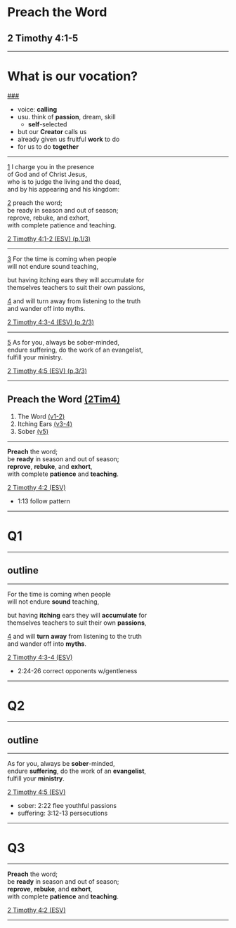 <!-- .slide: <%= bg("unsplash-Jztmx9yqjBw-stars.jpg") %> id="title" -->
# Preach the Word
## 2 Timothy 4:1-5

---
<!-- .slide: data-background="white" -->
# What is our **vocation**?

[###](#/outline "secret")

>>>
+ voice: **calling**
+ usu. think of **passion**, dream, skill
  + **self**-selected
+ but our **Creator** calls us
+ already given us fruitful **work** to do
+ for us to do **together**

---
[1](# "ref")
I charge you in the presence <br>
of God and of Christ Jesus, <br>
who is to judge the living and the dead, <br>
and by his appearing and his kingdom: 

[2](# "ref")
preach the word; <br>
be ready in season and out of season; <br>
reprove, rebuke, and exhort, <br>
with complete patience and teaching. 

[2 Timothy 4:1-2 (ESV) (p.1/3)](# "ref")

---
[3](# "ref")
For the time is coming when people <br>
will not endure sound teaching,

but having itching ears they will accumulate for <br>
themselves teachers to suit their own passions, 

[4](# "ref")
and will turn away from listening to the truth <br>
and wander off into myths. 

[2 Timothy 4:3-4 (ESV) (p.2/3)](# "ref")

---
[5](# "ref")
As for you, always be sober-minded, <br>
endure suffering, do the work of an evangelist, <br>
fulfill your ministry.

[2 Timothy 4:5 (ESV) (p.3/3)](# "ref")

---
<!-- .slide: <%= bg("unsplash-Jztmx9yqjBw-stars.jpg") %> id="outline" class="outline" -->
## Preach the Word [(2Tim4)](# "ref")
1. The Word [(v1-2)](# "ref")
1. Itching Ears [(v3-4)](# "ref")
1. Sober [(v5)](# "ref")

---
**Preach** the word; <br>
be **ready** in season and out of season; <br>
**reprove**, **rebuke**, and **exhort**, <br>
with complete **patience** and **teaching**. 

[2 Timothy 4:2 (ESV)](# "ref")

>>>
+ 1:13 follow pattern

---
<!-- .slide: data-background="white" -->
# Q1

---
## outline

---
For the time is coming when people <br>
will not endure **sound** teaching,

but having **itching** ears they will **accumulate** for <br>
themselves teachers to suit their own **passions**, 

[4](# "ref")
and will **turn away** from listening to the truth <br>
and wander off into **myths**. 

[2 Timothy 4:3-4 (ESV)](# "ref")

>>>
+ 2:24-26 correct opponents w/gentleness

---
<!-- .slide: data-background="white" -->
# Q2

---
## outline

---
As for you, always be **sober**-minded, <br>
endure **suffering**, do the work of an **evangelist**, <br>
fulfill your **ministry**.

[2 Timothy 4:5 (ESV)](# "ref")

>>>
+ sober: 2:22 flee youthful passions
+ suffering: 3:12-13 persecutions 

---
<!-- .slide: data-background="white" -->
# Q3

---
<!-- .slide: <%= bg("unsplash-Jztmx9yqjBw-stars.jpg") %> -->
**Preach** the word; <br>
be **ready** in season and out of season; <br>
**reprove**, **rebuke**, and **exhort**, <br>
with complete **patience** and **teaching**. 

[2 Timothy 4:2 (ESV)](# "ref")

---
<!-- .slide: <%= bg("unsplash-Jztmx9yqjBw-stars.jpg") %> class="empty" -->
